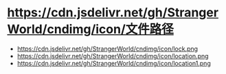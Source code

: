 # https://cdn.jsdelivr.net/gh/StrangerWorld/cndimg/icon/文件路径
* https://cdn.jsdelivr.net/gh/StrangerWorld/cndimg/icon/lock.png
* https://cdn.jsdelivr.net/gh/StrangerWorld/cndimg/icon/location.png
* https://cdn.jsdelivr.net/gh/StrangerWorld/cndimg/icon/location1.png
